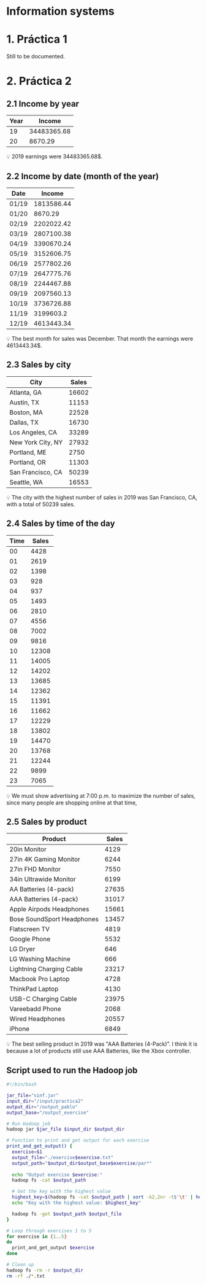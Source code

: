 # Information systems

# 1. Práctica 1

Still to be documented.

# 2. Práctica 2

## 2.1 Income by year

| Year | Income |
| --- | --- |
| 19 | 34483365.68 |
| 20 | 8670.29 |

<aside>
💡 2019 earnings were 34483365.68$.

</aside>

## 2.2 Income by date (month of the year)

| Date | Income |
| --- | --- |
| 01/19 | 1813586.44 |
| 01/20 | 8670.29 |
| 02/19 | 2202022.42 |
| 03/19 | 2807100.38 |
| 04/19 | 3390670.24 |
| 05/19 | 3152606.75 |
| 06/19 | 2577802.26 |
| 07/19 | 2647775.76 |
| 08/19 | 2244467.88 |
| 09/19 | 2097560.13 |
| 10/19 | 3736726.88 |
| 11/19 | 3199603.2 |
| 12/19 | 4613443.34 |

<aside>
💡 The best month for sales was December. That month the earnings were 4613443.34$.

</aside>

## 2.3 Sales by city

| City | Sales |
| --- | --- |
| Atlanta, GA | 16602 |
| Austin, TX | 11153 |
| Boston, MA | 22528 |
| Dallas, TX | 16730 |
| Los Angeles, CA | 33289 |
| New York City, NY | 27932 |
| Portland, ME | 2750 |
| Portland, OR | 11303 |
| San Francisco, CA | 50239 |
| Seattle, WA | 16553 |

<aside>
💡 The city with the highest number of sales in 2019 was San Francisco, CA, with a total of 50239 sales.

</aside>

## 2.4 Sales by time of the day

| Time | Sales |
| --- | --- |
| 00 | 4428 |
| 01 | 2619 |
| 02 | 1398 |
| 03 | 928 |
| 04 | 937 |
| 05 | 1493 |
| 06 | 2810 |
| 07 | 4556 |
| 08 | 7002 |
| 09 | 9816 |
| 10 | 12308 |
| 11 | 14005 |
| 12 | 14202 |
| 13 | 13685 |
| 14 | 12362 |
| 15 | 11391 |
| 16 | 11662 |
| 17 | 12229 |
| 18 | 13802 |
| 19 | 14470 |
| 20 | 13768 |
| 21 | 12244 |
| 22 | 9899 |
| 23 | 7065 |

<aside>
💡 We must show advertising at 7:00 p.m. to maximize the number of sales, since many people are shopping online at that time,

</aside>

## 2.5 Sales by product

| Product | Sales |
| --- | --- |
| 20in Monitor | 4129 |
| 27in 4K Gaming Monitor | 6244 |
| 27in FHD Monitor | 7550 |
| 34in Ultrawide Monitor | 6199 |
| AA Batteries (4-pack) | 27635 |
| AAA Batteries (4-pack) | 31017 |
| Apple Airpods Headphones | 15661 |
| Bose SoundSport Headphones | 13457 |
| Flatscreen TV | 4819 |
| Google Phone | 5532 |
| LG Dryer | 646 |
| LG Washing Machine | 666 |
| Lightning Charging Cable | 23217 |
| Macbook Pro Laptop | 4728 |
| ThinkPad Laptop | 4130 |
| USB-C Charging Cable | 23975 |
| Vareebadd Phone | 2068 |
| Wired Headphones | 20557 |
| iPhone | 6849 |

<aside>
💡 The best selling product in 2019 was "AAA Batteries (4-Pack)”. I think it is because a lot of products still use AAA Batteries, like the Xbox controller.

</aside>

## Script used to run the Hadoop job

```bash
#!/bin/bash

jar_file="sinf.jar"
input_dir="/input/practica2"
output_dir="/output_pablo"
output_base="/output_exercise"

# Run Hadoop job
hadoop jar $jar_file $input_dir $output_dir

# Function to print and get output for each exercise
print_and_get_output() {
  exercise=$1
  output_file="./exercise$exercise.txt"
  output_path="$output_dir$output_base$exercise/par*"
  
  echo "Output exercise $exercise:"
  hadoop fs -cat $output_path

  # Get the key with the highest value
  highest_key=$(hadoop fs -cat $output_path | sort -k2,2nr -t$'\t' | head -n 1 | cut -f1)
  echo "Key with the highest value: $highest_key"

  hadoop fs -get $output_path $output_file
}

# Loop through exercises 1 to 5
for exercise in {1..5}
do
  print_and_get_output $exercise
done

# Clean up
hadoop fs -rm -r $output_dir
rm -rf ./*.txt
```
